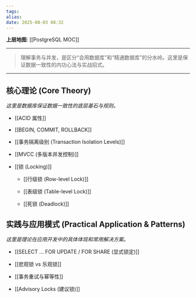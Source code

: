 ```yaml
---
tags: 
alias: 
date: 2025-08-03 08:32
---
```


**上层地图**: [[PostgreSQL MOC]]

---

> 理解事务与并发，是区分“会用数据库”和“精通数据库”的分水岭。这里是保证数据一致性的内功心法与实战招式。

---

## 核心理论 (Core Theory)

*这里是数据库保证数据一致性的底层基石与规则。*

- [[ACID 属性]]

- [[BEGIN, COMMIT, ROLLBACK]]

- [[事务隔离级别 (Transaction Isolation Levels)]]

- [[MVCC (多版本并发控制)]]

- [[锁 (Locking)]]

    - [[行级锁 (Row-level Lock)]]

    - [[表级锁 (Table-level Lock)]]

    - [[死锁 (Deadlock)]]

## 实践与应用模式 (Practical Application & Patterns)

*这里是理论在应用开发中的具体体现和常用解决方案。*

- [[SELECT ... FOR UPDATE / FOR SHARE (显式锁定)]]

- [[悲观锁 vs 乐观锁]]

- [[事务重试与幂等性]]

- [[Advisory Locks (建议锁)]]